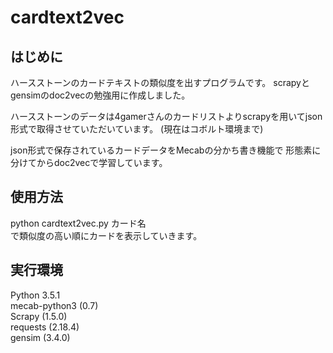 # cardtext2vec
## はじめに
ハースストーンのカードテキストの類似度を出すプログラムです。 
scrapyとgensimのdoc2vecの勉強用に作成しました。

ハースストーンのデータは4gamerさんのカードリストよりscrapyを用いてjson形式で取得させていただいています。 (現在はコボルト環境まで)

json形式で保存されているカードデータをMecabの分かち書き機能で
形態素に分けてからdoc2vecで学習しています。

## 使用方法
python cardtext2vec.py カード名  
で類似度の高い順にカードを表示していきます。

## 実行環境  
Python 3.5.1  
mecab-python3 (0.7)  
Scrapy (1.5.0)  
requests (2.18.4)  
gensim (3.4.0)  

